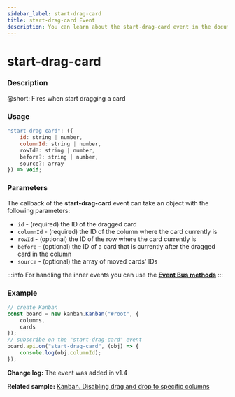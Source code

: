 ```yaml
---
sidebar_label: start-drag-card
title: start-drag-card Event
description: You can learn about the start-drag-card event in the documentation of the DHTMLX JavaScript Kanban library. Browse developer guides and API reference, try out code examples and live demos, and download a free 30-day evaluation version of DHTMLX Kanban.
---
```


# start-drag-card

### Description

@short: Fires when start dragging a card

### Usage

~~~jsx {}
"start-drag-card": ({
    id: string | number,
    columnId: string | number,
    rowId?: string | number,
    before?: string | number,
    source?: array
}) => void;
~~~

### Parameters

The callback of the **start-drag-card** event can take an object with the following parameters:

- `id` - (required) the ID of the dragged card
- `columnId` - (required) the ID of the column where the card currently is
- `rowId` - (optional)  the ID of the row where the card currently is
- `before` - (optional) the ID of a card that is currently after the dragged card in the column
- `source` - (optional) the array of moved cards' IDs

:::info
For handling the inner events you can use the [**Event Bus methods**](api/api_overview.md/#event-bus-methods)
:::

### Example

~~~jsx {7-9}
// create Kanban
const board = new kanban.Kanban("#root", {
	columns,
	cards
});
// subscribe on the "start-drag-card" event
board.api.on("start-drag-card", (obj) => {
	console.log(obj.columnId);
});
~~~

**Change log:** The event was added in v1.4

**Related sample:** [Kanban. Disabling drag and drop to specific columns](https://snippet.dhtmlx.com/nfv59yif?tag=kanban)